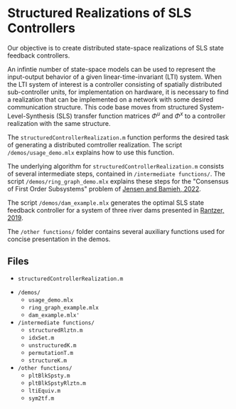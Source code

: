 # Structured Realizations of SLS Controllers

Our objective is to create distributed state-space realizations of SLS state feedback controllers.

An infintie number of state-space models can be used to represent the input-output behavior of a given linear-time-invariant (LTI) system. When the LTI system of interest is a controller consisting of spatially distributed sub-controller units, for implementation on hardware, it is necessary to find a realization that can be implemented on a network with some desired communication structure. This code base moves from structured System-Level-Synthesis (SLS) transfer function matrices $\Phi^u$ and $\Phi^x$ to a controller realization with the same structure.

The `structuredControllerRealization.m` function performs the desired task of generating a distributed comtroller realization. The script `/demos/usage_demo.mlx` explains how to use this function.

The underlying algorithm for `structuredControllerRealization.m` consists of several intermediate steps, contained in `/intermediate functions/`. The script `/demos/ring_graph_demo.mlx` explains these steps for the "Consensus of First Order Subsystems" problem of [Jensen and Bamieh, 2022](https://arxiv.org/pdf/2012.04792).

The script `/demos/dam_example.mlx` generates the optimal SLS state feedback controller for a system of three river dams presented in [Rantzer, 2019](https://arxiv.org/pdf/1812.07748).

The `/other functions/` folder contains several auxiliary functions used for concise presentation in the demos.

## Files

* `structuredControllerRealization.m`
- `/demos/`
    - `usage_demo.mlx`
    - `ring_graph_example.mlx`
    - `dam_example.mlx'`
- `/intermediate functions/`
    - `structuredRlztn.m`
    - `idxSet.m`
    - `unstructuredK.m`
    - `permutationT.m`
    - `structureK.m`
- `/other functions/`
    - `pltBlkSpsty.m`
    - `pltBlkSpstyRlztn.m`
    - `ltiEquiv.m`
    - `sym2tf.m`
